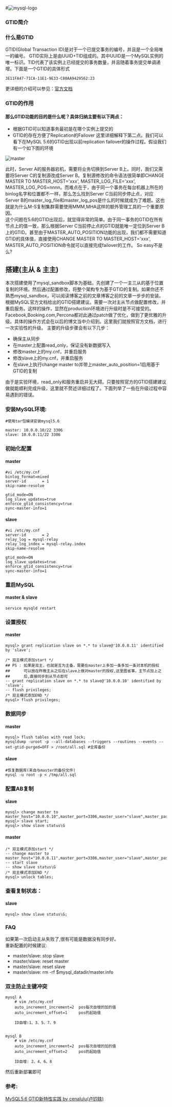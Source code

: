 <!--
author: yanliang.zhao
head: http://blog.itttl.com/logo_miao.png
date: 2015-12-02
title: MySQL5.6基于GTID的AB复制(主从&主主)
tags: MySQL主从，AB复制，MySQL5.6
category: MySQL
status: publist
summary: MySQL5.6基于GTID的AB复制
-->

#![mysql-logo](./img/mysql.jpg)

### GTID简介

### 什么是GTID

GTID(Global Transaction ID)是对于一个已提交事务的编号，并且是一个全局唯一的编号。 
GTID实际上是由UUID+TID组成的。其中UUID是一个MySQL实例的唯一标识。TID代表了该实例上已经提交的事务数量，并且随着事务提交单调递增。下面是一个GTID的具体形式  
```
3E11FA47-71CA-11E1-9E33-C80AA9429562:23
```
更详细的介绍可以参见：[官方文档][102]

### GTID的作用

#### 那么GTID功能的目的是什么呢？具体归纳主要有以下两点：

 - 根据GTID可以知道事务最初是在哪个实例上提交的
 - GTID的存在方便了Replication的Failover
这里详细解释下第二点。我们可以看下在MySQL 5.6的GTID出现以前replication failover的操作过程。假设我们有一个如下图的环境  

![master](./img/mysql_gtid_ab.png)

此时，Server A的服务器宕机，需要将业务切换到Server B上。同时，我们又需要将Server C的复制源改成Server B。复制源修改的命令语法很简单即CHANGE MASTER TO MASTER_HOST='xxx', MASTER_LOG_FILE='xxx', MASTER_LOG_POS=nnnn。而难点在于，由于同一个事务在每台机器上所在的binlog名字和位置都不一样，那么怎么找到Server C当前同步停止点，对应Server B的master_log_file和master_log_pos是什么的时候就成为了难题。这也就是为什么M-S复制集群需要使用MMM,MHA这样的额外管理工具的一个重要原因。  
这个问题在5.6的GTID出现后，就显得非常的简单。由于同一事务的GTID在所有节点上的值一致，那么根据Server C当前停止点的GTID就能唯一定位到Server B上的GTID。甚至由于MASTER_AUTO_POSITION功能的出现，我们都不需要知道GTID的具体值，直接使用CHANGE MASTER TO MASTER_HOST='xxx', MASTER_AUTO_POSITION命令就可以直接完成failover的工作。 So easy不是么?  

## 搭建(主从 &  主主)

本次搭建使用了mysql_sandbox脚本为基础，先创建了一个一主三从的基于位置复制的环境。然后通过配置修改，将整个架构专为基于GTID的复制。如果你还不熟悉mysql_sandbox，可以阅读博客之前的文章博客之前的文章一步步的安装。
根据MySQL官方文档给出的GTID搭建建议。需要一次对主从节点做配置修改，并重启服务。这样的操作，显然在production环境进行升级时是不可接受的。Facebook,Booking.com,Percona都对此通过patch做了优化，做到了更优雅的升级。具体的操作方式会在以后的博文当中介绍到。这里我们就按照官方文档，进行一次实验性的升级。
主要的升级步骤会有以下几步：

 - 确保主从同步
 - 在master上配置read_only，保证没有新数据写入
 - 修改master上的my.cnf，并重启服务
 - 修改slave上的my.cnf，并重启服务
 - 在slave上执行change master to并带上master_auto_position=1启用基于GTID的复制

由于是实验环境，read_only和服务重启并无大碍。只要按照官方的GTID搭建建议做就能顺利完成升级，这里就不赘述详细过程了。下面列举了一些在升级过程中容易遇到的错误。

### 安装MySQL环境:
```
#使用tar包编译安装mysql5.6

master: 10.0.0.10/22 3306
slave: 10.0.0.11/22 3306
```
### 初始化配置
#### master  
```
#vi /etc/my.cnf
binlog_format=mixed
server-id       = 1
skip-name-resolve

gtid_mode=ON
log_slave_updates=true
enforce_gtid_consistency=true
sync-master-info=1
```
#### slave
```
#vi /etc/my.cnf
server-id       = 2
relay_log = mysql-relay
relay_log_index = mysql-relay.index
skip-name-resolve

gtid_mode=ON
log_slave_updates=true
enforce_gtid_consistency=true
sync-master-info=1
```
### 重启MySQL
#### master & slave
```
service mysqld restart
```
### 设置授权
#### master
```
mysql> grant replication slave on *.* to slave@'10.0.0.11' identified by 'slave';

/* 双主模式添加start */
## PS : 如果是双主，也就是互为主备，需要在master上多加一条多加一条对本机的授权
##      可以放在昨晚主从之后在slave上做对master的授权,这里图省事，主节点加上之
##      后,直接同步到从节点即可
-- grant replication slave on *.* to slave@'10.0.0.10' identified by 'slave'; 
-- flush privileges;
/* 双主模式添加END */
mysql> flush privileges;
```
### 数据同步
#### master
```
mysql> flush tables with read lock;   
mysqldump -uroot -p --all-databases --triggers --routines --events --set-gtid-purged=OFF > /root/all.sql #全库备份
```
#### slave
```
#恢复数据库(来自与master的备份文件)
mysql -u root -p < /tmp/all.sql
```

### 配置AB复制
#### slave
```
mysql> change master to master_host="10.0.0.10",master_port=3306,master_user="slave",master_password='slave',master_auto_position=1;
mysql> slave start;
mysql> show slave status\G
```
#### master
```
/* 双主模式添加start */
-- change master to master_host="10.0.0.11",master_port=3306,master_user="slave",master_password='slave',master_auto_position=1;
-- start slave
-- show slave status\G
/* 双主模式添加END */
mysql> unlock tables;
```
### 查看复制状态：
#### slave
```
mysql> show slave status\G;
```

### FAQ 
如果第一次启动主从失败了,很有可能是数据没有同步好。  
重新配置的时候建议:  
- master/slave: stop slave
- master/slave: reset master
- master/slave: reset slave
- master/slave: rm -rf $mysql_datadir/master.info

### 双主防止主键冲突
```
mysql A
	# vim /etc/my.cnf
	auto_increment_increment=2  pos每次自增的加的值
	auto_increment_offset=1     pos的起始值

	ID自增:1、3、5、7、9


mysql B
	# vim /etc/my.cnf
	auto_increment_increment=2  pos每次自增的加的值
	auto_increment_offset=2     pos的起始值

	ID自增: 2、4、6、8
```
然后重新部署即可
### 参考:
[MySQL5.6 GTID新特性实践 by cenalulu(卢钧轶)][101]


[101]:http://cenalulu.github.io/mysql/mysql-5-6-gtid-basic/
[102]:http://dev.mysql.com/doc/refman/5.6/en/replication-gtids-concepts.html
